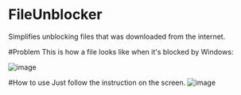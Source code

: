 # FileUnblocker
Simplifies unblocking files that was downloaded from the internet.

#Problem
This is how a file looks like when it's blocked by Windows:

![image](https://user-images.githubusercontent.com/3995738/233315627-9cb9a84f-13e5-477a-8b21-4fe9e5955f77.png)

#How to use
Just follow the instruction on the screen.
![image](https://user-images.githubusercontent.com/3995738/233316188-295b366b-0c72-401a-a710-a2b92dfb775e.png)
